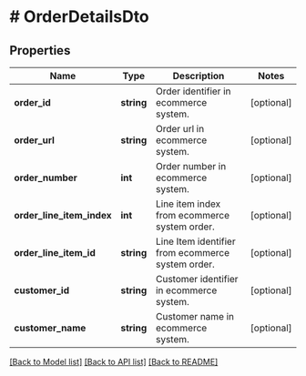 # # OrderDetailsDto

## Properties

Name | Type | Description | Notes
------------ | ------------- | ------------- | -------------
**order_id** | **string** | Order identifier in ecommerce system. | [optional]
**order_url** | **string** | Order url in ecommerce system. | [optional]
**order_number** | **int** | Order number in ecommerce system. | [optional]
**order_line_item_index** | **int** | Line item index from ecommerce system order. | [optional]
**order_line_item_id** | **string** | Line Item identifier from ecommerce system order. | [optional]
**customer_id** | **string** | Customer identifier in ecommerce system. | [optional]
**customer_name** | **string** | Customer name in ecommerce system. | [optional]

[[Back to Model list]](../../README.md#models) [[Back to API list]](../../README.md#endpoints) [[Back to README]](../../README.md)
